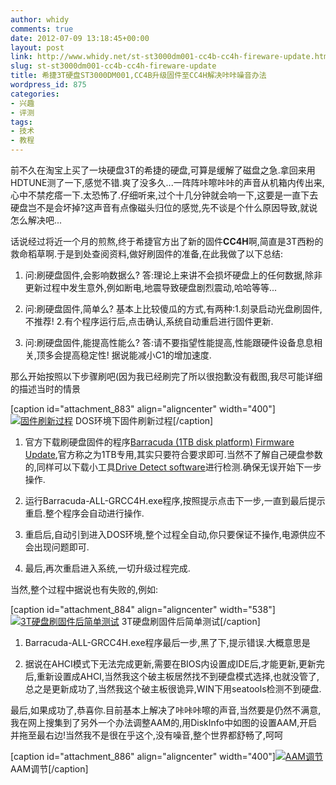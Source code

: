 ```yaml
---
author: whidy
comments: true
date: 2012-07-09 13:18:45+00:00
layout: post
link: http://www.whidy.net/st-st3000dm001-cc4b-cc4h-fireware-update.html
slug: st-st3000dm001-cc4b-cc4h-fireware-update
title: 希捷3T硬盘ST3000DM001,CC4B升级固件至CC4H解决咔咔噪音办法
wordpress_id: 875
categories:
- 兴趣
- 评测
tags:
- 技术
- 教程
---
```


前不久在淘宝上买了一块硬盘3T的希捷的硬盘,可算是缓解了磁盘之急.拿回来用HDTUNE测了一下,感觉不错.爽了没多久...一阵阵咔嚓咔咔的声音从机箱内传出来,心中不禁疙瘩一下.太恐怖了.仔细听来,过个十几分钟就会响一下,这要是一直下去硬盘岂不是会坏掉?这声音有点像磁头归位的感觉,先不谈是个什么原因导致,就说怎么解决吧...

话说经过将近一个月的煎熬,终于希捷官方出了新的固件**CC4H**啊,简直是3T西粉的救命稻草啊.于是到处查阅资料,做好刷固件的准备,在此我做了以下总结:



	
  1. 问:刷硬盘固件,会影响数据么?
答:理论上来讲不会损坏硬盘上的任何数据,除非更新过程中发生意外,例如断电,地震导致硬盘剧烈震动,哈哈等等...

	
  2. 问:刷硬盘固件,简单么?
基本上比较傻瓜的方式,有两种:1.刻录启动光盘刷固件,不推荐! 2.有个程序运行后,点击确认,系统自动重启进行固件更新.

	
  3. 问:刷硬盘固件,能提高性能么?
答:请不要指望性能提高,性能跟硬件设备息息相关,顶多会提高稳定性! 据说能减小C1的增加速度.


那么开始按照以下步骤刷吧(因为我已经刷完了所以很抱歉没有截图,我尽可能详细的描述当时的情景

[caption id="attachment_883" align="aligncenter" width="400"][![固件刷新过程](/wp-content/uploads/2012/07/fw-update-400x223.jpg)](/wp-content/uploads/2012/07/fw-update.jpg) DOS环境下固件刷新过程[/caption]



	
  1. 官方下载刷硬盘固件的程序[Barracuda (1TB disk platform) Firmware Update](http://knowledge.seagate.com/articles/en_US/FAQ/223651en),官方称之为1TB专用,其实只要符合要求即可.当然不了解自己硬盘参数的,同样可以下载小工具[Drive Detect software](http://support.seagate.com/firmware/drive_config.html)进行检测.确保无误开始下一步操作.

	
  2. 运行Barracuda-ALL-GRCC4H.exe程序,按照提示点击下一步,一直到最后提示重启.整个程序会自动进行操作.

	
  3. 重启后,自动引到进入DOS环境,整个过程全自动,你只要保证不操作,电源供应不会出现问题即可.

	
  4. 最后,再次重启进入系统,一切升级过程完成.




当然,整个过程中据说也有失败的,例如:






[caption id="attachment_884" align="aligncenter" width="538"][![3T硬盘刷固件后简单测试](/wp-content/uploads/2012/07/st_fw_update.jpg)](/wp-content/uploads/2012/07/st_fw_update.jpg) 3T硬盘刷固件后简单测试[/caption]







	
  1. Barracuda-ALL-GRCC4H.exe程序最后一步,黑了下,提示错误.大概意思是

	
  2. 据说在AHCI模式下无法完成更新,需要在BIOS内设置成IDE后,才能更新,更新完后,重新设置成AHCI,当然我这个破主板居然找不到硬盘模式选择,也就没管了,总之是更新成功了,当然我这个破主板很诡异,WIN下用seatools检测不到硬盘.


最后,如果成功了,恭喜你.目前基本上解决了咔咔咔嚓的声音,当然要是仍然不满意,我在网上搜集到了另外一个办法调整AAM的,用DiskInfo中如图的设置AAM,开启并拖至最右边!当然我不是很在乎这个,没有噪音,整个世界都舒畅了,呵呵

[caption id="attachment_886" align="aligncenter" width="400"][![AAM调节](/wp-content/uploads/2012/07/AAM-400x364.jpg)](/wp-content/uploads/2012/07/AAM.jpg) AAM调节[/caption]
